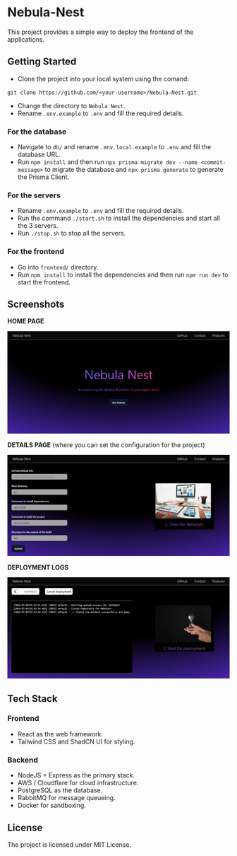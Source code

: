 # Nebula-Nest

This project provides a simple way to deploy the frontend of the applications. 

## Getting Started
- Clone the project into your local system using the comand:
```
git clone https://github.com/<your-username>/Nebula-Nest.git
```
- Change the directory to `Nebula Nest`.
- Rename ``.env.example`` to ``.env`` and fill the required details.
### For the database
- Navigate to ``db/`` and rename ``.env.local.example`` to ``.env`` and fill the database URL.
- Run `npm install` and then run `npx prisma migrate dev --name <commit-message>` to migrate the database and `npx prisma generate` to generate the Prisma Client.

### For the servers
- Rename ``.env.example`` to ``.env`` and fill the required details.
- Run the command `./start.sh` to install the dependencies and start all the 3 servers.
- Run `./stop.sh` to stop all the servers.

### For the frontend
- Go into `frontend/` directory.
- Run ``npm install`` to install the dependencies and then run ``npm run dev`` to start the frontend.


## Screenshots
**HOME PAGE** <br />

![Home Page](./assets/home.png)

**DETAILS PAGE** (where you can set the configuration for the project) <br />

![Dashboard Page](./assets/details.png)

**DEPLOYMENT LOGS** <br />

![Logs Page](./assets/logs.png)

## Tech Stack
### Frontend
- React as the web framework.
- Tailwind CSS and ShadCN UI for styling.
### Backend
- NodeJS + Express as the primary stack.
- AWS / Cloudflare for cloud infrastructure.
- PostgreSQL as the database.
- RabbitMQ for message queueing.
- Docker for sandboxing.

## License
The project is licensed under MIT License.